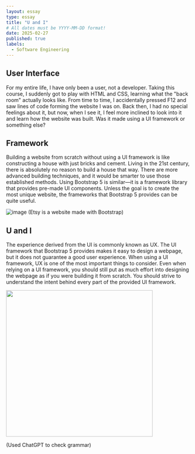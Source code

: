 ```yaml
---
layout: essay
type: essay
title: "U and I"
# All dates must be YYYY-MM-DD format!
date: 2025-02-27
published: true
labels:
  - Software Engineering
---
```


## User Interface
For my entire life, I have only been a user, not a developer. Taking this course, I suddenly got to play with HTML and CSS, learning what the "back room" actually looks like. From time to time, I accidentally pressed F12 and saw lines of code forming the website I was on. Back then, I had no special feelings about it, but now, when I see it, I feel more inclined to look into it and learn how the website was built. Was it made using a UI framework or something else?

## Framework
Building a website from scratch without using a UI framework is like constructing a house with just bricks and cement. Living in the 21st century, there is absolutely no reason to build a house that way. There are more advanced building techniques, and it would be smarter to use those established methods. Using Bootstrap 5 is similar—it is a framework library that provides pre-made UI components. Unless the goal is to create the most unique website, the frameworks that Bootstrap 5 provides can be quite useful.

![image](https://github.com/user-attachments/assets/6fe79be2-8f4d-4cd6-9045-fa7d71078e40)
(Etsy is a website made with Bootstrap)

## U and I
The experience derived from the UI is commonly known as UX. The UI framework that Bootstrap 5 provides makes it easy to design a webpage, but it does not guarantee a good user experience. When using a UI framework, UX is one of the most important things to consider. Even when relying on a UI framework, you should still put as much effort into designing the webpage as if you were building it from scratch. You should strive to understand the intent behind every part of the provided UI framework.

<img width="400px" src="https://github.com/user-attachments/assets/95547c37-178e-41fb-9b80-acf92fa07b6e">

(Used ChatGPT to check grammar)
